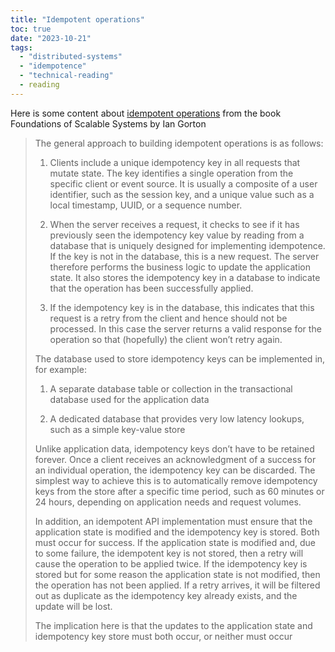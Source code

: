 ```yaml
---
title: "Idempotent operations"
toc: true
date: "2023-10-21"
tags: 
  - "distributed-systems"
  - "idempotence"
  - "technical-reading"
  - reading
---
```


Here is some content about [idempotent operations](https://en.wikipedia.org/wiki/Idempotence) from the book Foundations of Scalable Systems by Ian Gorton

> The general approach to building idempotent operations is as follows:
> 
> 1. Clients include a unique idempotency key in all requests that mutate state. The key identifies a single operation from the specific client or event source. It is usually a composite of a user identifier, such as the session key, and a unique value such as a local timestamp, UUID, or a sequence number.
> 
> 3. When the server receives a request, it checks to see if it has previously seen the idempotency key value by reading from a database that is uniquely designed for implementing idempotence. If the key is not in the database, this is a new request. The server therefore performs the business logic to update the application state. It also stores the idempotency key in a database to indicate that the operation has been successfully applied.
> 
> 5. If the idempotency key is in the database, this indicates that this request is a retry from the client and hence should not be processed. In this case the server returns a valid response for the operation so that (hopefully) the client won’t retry again.
> 
> The database used to store idempotency keys can be implemented in, for example:
> 
> 1. A separate database table or collection in the transactional database used for the application data
> 
> 3. A dedicated database that provides very low latency lookups, such as a simple key-value store
> 
> Unlike application data, idempotency keys don’t have to be retained forever. Once a client receives an acknowledgment of a success for an individual operation, the idempotency key can be discarded. The simplest way to achieve this is to automatically remove idempotency keys from the store after a specific time period, such as 60 minutes or 24 hours, depending on application needs and request volumes.
> 
> In addition, an idempotent API implementation must ensure that the application state is modified and the idempotency key is stored. Both must occur for success. If the application state is modified and, due to some failure, the idempotent key is not stored, then a retry will cause the operation to be applied twice. If the idempotency key is stored but for some reason the application state is not modified, then the operation has not been applied. If a retry arrives, it will be filtered out as duplicate as the idempotency key already exists, and the update will be lost. 
> 
> The implication here is that the updates to the application state and idempotency key store must both occur, or neither must occur
